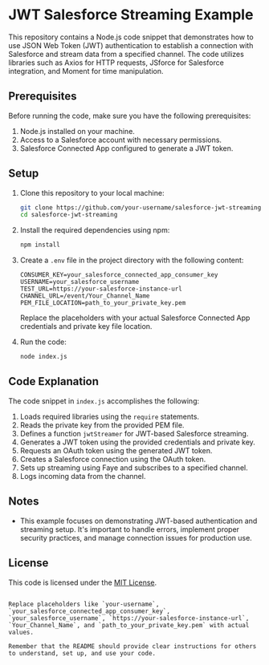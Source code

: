 
# JWT Salesforce Streaming Example

This repository contains a Node.js code snippet that demonstrates how to use JSON Web Token (JWT) authentication to establish a connection with Salesforce and stream data from a specified channel. The code utilizes libraries such as Axios for HTTP requests, JSforce for Salesforce integration, and Moment for time manipulation.

## Prerequisites

Before running the code, make sure you have the following prerequisites:

1. Node.js installed on your machine.
2. Access to a Salesforce account with necessary permissions.
3. Salesforce Connected App configured to generate a JWT token.

## Setup

1. Clone this repository to your local machine:

   ```bash
   git clone https://github.com/your-username/salesforce-jwt-streaming.git
   cd salesforce-jwt-streaming
   ```

2. Install the required dependencies using npm:

   ```bash
   npm install
   ```

3. Create a `.env` file in the project directory with the following content:

   ```dotenv
   CONSUMER_KEY=your_salesforce_connected_app_consumer_key
   USERNAME=your_salesforce_username
   TEST_URL=https://your-salesforce-instance-url
   CHANNEL_URL=/event/Your_Channel_Name
   PEM_FILE_LOCATION=path_to_your_private_key.pem
   ```

   Replace the placeholders with your actual Salesforce Connected App credentials and private key file location.

4. Run the code:

   ```bash
   node index.js
   ```

## Code Explanation

The code snippet in `index.js` accomplishes the following:

1. Loads required libraries using the `require` statements.
2. Reads the private key from the provided PEM file.
3. Defines a function `jwtStreamer` for JWT-based Salesforce streaming.
4. Generates a JWT token using the provided credentials and private key.
5. Requests an OAuth token using the generated JWT token.
6. Creates a Salesforce connection using the OAuth token.
7. Sets up streaming using Faye and subscribes to a specified channel.
8. Logs incoming data from the channel.

## Notes

- This example focuses on demonstrating JWT-based authentication and streaming setup. It's important to handle errors, implement proper security practices, and manage connection issues for production use.

## License

This code is licensed under the [MIT License](LICENSE).
```

Replace placeholders like `your-username`, `your_salesforce_connected_app_consumer_key`, `your_salesforce_username`, `https://your-salesforce-instance-url`, `Your_Channel_Name`, and `path_to_your_private_key.pem` with actual values.

Remember that the README should provide clear instructions for others to understand, set up, and use your code.
